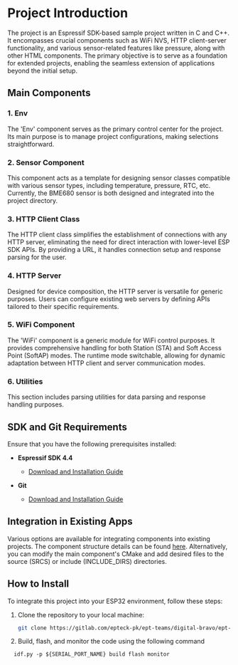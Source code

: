 # Project Introduction

The project is an Espressif SDK-based sample project written in C and C++. It encompasses crucial components such as WiFi NVS, HTTP client-server functionality, and various sensor-related features like pressure, along with other HTML components. The primary objective is to serve as a foundation for extended projects, enabling the seamless extension of applications beyond the initial setup.

## Main Components

### 1. Env
The 'Env' component serves as the primary control center for the project. Its main purpose is to manage project configurations, making selections straightforward.

### 2. Sensor Component
This component acts as a template for designing sensor classes compatible with various sensor types, including temperature, pressure, RTC, etc. Currently, the BME680 sensor is both designed and integrated into the project directory.

### 3. HTTP Client Class
The HTTP client class simplifies the establishment of connections with any HTTP server, eliminating the need for direct interaction with lower-level ESP SDK APIs. By providing a URL, it handles connection setup and response parsing for the user.

### 4. HTTP Server
Designed for device composition, the HTTP server is versatile for generic purposes. Users can configure existing web servers by defining APIs tailored to their specific requirements.

### 5. WiFi Component
The 'WiFi' component is a generic module for WiFi control purposes. It provides comprehensive handling for both Station (STA) and Soft Access Point (SoftAP) modes. The runtime mode switchable, allowing for dynamic adaptation between HTTP client and server communication modes.

### 6. Utilities
This section includes parsing utilities for data parsing and response handling purposes.

## SDK and Git Requirements

Ensure that you have the following prerequisites installed:

- **Espressif SDK 4.4**
  - [Download and Installation Guide](https://docs.espressif.com/projects/esp-idf/en/latest/esp32/get-started/index.html)

- **Git**
  - [Download and Installation Guide](https://git-scm.com/book/en/v2/Getting-Started-Installing-Git)

## Integration in Existing Apps

Various options are available for integrating components into existing projects. The component structure details can be found [here](https://docs.espressif.com/projects/esp-idf/en/stable/esp32/api-guides/build-system.html). Alternatively, you can modify the main component's CMake and add desired files to the source (SRCS) or include (INCLUDE_DIRS) directories.

## How to Install

To integrate this project into your ESP32 environment, follow these steps:

1. Clone the repository to your local machine:

   ```bash
   git clone https://gitlab.com/epteck-pk/ept-teams/digital-bravo/ept-products/ept-libs/esp-idf/idf-cpp-template.git -b component/i2c

2. Build, flash, and monitor the code using the following command

```
  idf.py -p ${SERIAL_PORT_NAME} build flash monitor
``` 
